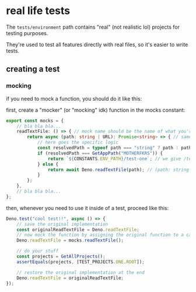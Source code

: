 # real life tests

The `tests/environment` path contains "real" (not realistic lol) projects for testing purposes.

They're used to test all features directly with real files, so it's easier to write tests.

## creating a test

### mocking

if you need to mock a function, you should do it like this:

first, create a "mocker" (or "mocking" idk) function in the mocks constant:

```ts
export const mocks = {
    // bla bla bla...
    readTextFile: () => { // mock name should be the name of what you're mocking
        return async (path: string | URL): Promise<string> => { // same return type as the mock func
            // here goes the specific logic
            const resolvedPath = typeof path === "string" ? path : path.toString();
            if (resolvedPath === GetAppPath("MOTHERFKRS")) {
                return `${CONSTANTS.ENV_PATH}/test-one`; // we give /test-one instead of \\test-one in purpose to ensure paths are parsed before returning them
            } else {
                return await Deno.readTextFile(path); // (path: string | URL): Promise<string>
            }
        };
    },
    // bla bla bla...
};
```

then, whenever you need to use it inside of a test, proceed like this:

```ts
Deno.test("cool test!!", async () => {
    // save the original implementation
    const originalReadTextFile = Deno.readTextFile;
    // now mock the function by assigning the original function to a call to the "mocker" function
    Deno.readTextFile = mocks.readTextFile();

    // do your stuff
    const projects = GetAllProjects();
    assertEquals(projects, [TEST_PROJECTS.ONE.ROOT]);

    // restore the original implementation at the end
    Deno.readTextFile = originalReadTextFile;
});
```
